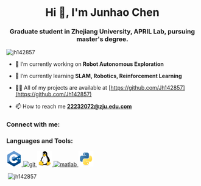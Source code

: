 <h1 align="center">Hi 👋, I'm Junhao Chen</h1>
<h3 align="center">Graduate student in Zhejiang University, APRIL Lab, pursuing master's degree.</h3>

<p align="left"> <img src="https://komarev.com/ghpvc/?username=jh142857&label=Profile%20views&color=0e75b6&style=flat" alt="jh142857" /> </p>

- 🔭 I’m currently working on **Robot Autonomous Exploration**

- 🌱 I’m currently learning **SLAM, Robotics, Reinforcement Learning**

- 👨‍💻 All of my projects are available at [https://github.com/Jh142857](https://github.com/Jh142857)

- 📫 How to reach me **22232072@zju.edu.com**

<h3 align="left">Connect with me:</h3>
<p align="left">
</p>

<h3 align="left">Languages and Tools:</h3>
<p align="left"> <a href="https://www.w3schools.com/cpp/" target="_blank" rel="noreferrer"> <img src="https://raw.githubusercontent.com/devicons/devicon/master/icons/cplusplus/cplusplus-original.svg" alt="cplusplus" width="40" height="40"/> </a> <a href="https://git-scm.com/" target="_blank" rel="noreferrer"> <img src="https://www.vectorlogo.zone/logos/git-scm/git-scm-icon.svg" alt="git" width="40" height="40"/> </a> <a href="https://www.linux.org/" target="_blank" rel="noreferrer"> <img src="https://raw.githubusercontent.com/devicons/devicon/master/icons/linux/linux-original.svg" alt="linux" width="40" height="40"/> </a> <a href="https://www.mathworks.com/" target="_blank" rel="noreferrer"> <img src="https://upload.wikimedia.org/wikipedia/commons/2/21/Matlab_Logo.png" alt="matlab" width="40" height="40"/> </a> <a href="https://www.python.org" target="_blank" rel="noreferrer"> <img src="https://raw.githubusercontent.com/devicons/devicon/master/icons/python/python-original.svg" alt="python" width="40" height="40"/> </a> </p>

<p>&nbsp;<img align="center" src="https://github-readme-stats.vercel.app/api?username=jh142857&show_icons=true&locale=en" alt="jh142857" /></p>
